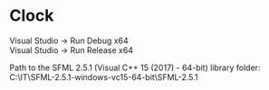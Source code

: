 # Clock

Visual Studio ->  Run Debug x64   
Visual Studio ->  Run Release x64

Path to the SFML 2.5.1 (Visual C++ 15 (2017) - 64-bit) library folder:
C:\IT\SFML-2.5.1-windows-vc15-64-bit\SFML-2.5.1
